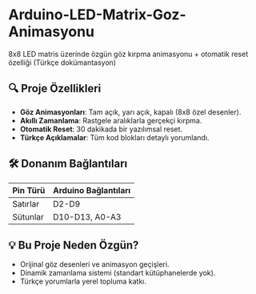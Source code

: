 # Arduino-LED-Matrix-Goz-Animasyonu
8x8 LED matris üzerinde özgün göz kırpma animasyonu + otomatik reset özelliği (Türkçe dokümantasyon)

## 🔍 Proje Özellikleri
- **Göz Animasyonları**: Tam açık, yarı açık, kapalı (8x8 özel desenler).  
- **Akıllı Zamanlama**: Rastgele aralıklarla gerçekçi kırpma.  
- **Otomatik Reset**: 30 dakikada bir yazılımsal reset.  
- **Türkçe Açıklamalar**: Tüm kod blokları detaylı yorumlandı.  

## 🛠 Donanım Bağlantıları
| Pin Türü | Arduino Bağlantıları |  
|----------|----------------------|  
| Satırlar | D2-D9                |  
| Sütunlar | D10-D13, A0-A3       |  

## 💡 Bu Proje Neden Özgün?
- Orijinal göz desenleri ve animasyon geçişleri.  
- Dinamik zamanlama sistemi (standart kütüphanelerde yok).  
- Türkçe yorumlarla yerel topluma katkı.  
